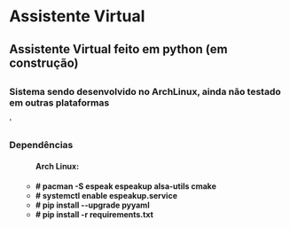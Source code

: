 # Assistente Virtual
<h2>Assistente Virtual feito em python (em construção)<h2>
  <h3>Sistema sendo desenvolvido no ArchLinux, ainda não testado em outras plataformas</h3>'
 <h3>Dependências</h3>
 <ul>
    <ul>
        <h4>Arch Linux:<h4>
        <li># pacman -S espeak espeakup alsa-utils cmake</li>
        <li># systemctl enable espeakup.service</li>
        <li># pip install --upgrade pyyaml</li>
        <li># pip install -r requirements.txt</li>
     </ul>
 </ul>

